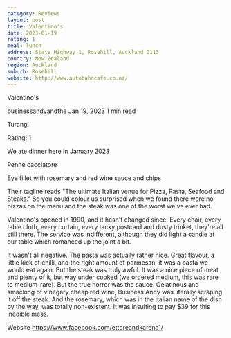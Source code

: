 ```yaml
---
category: Reviews
layout: post
title: Valentino's
date: 2023-01-19
rating: 1
meal: lunch
address: State Highway 1, Rosehill, Auckland 2113
country: New Zealand
region: Auckland
suburb: Rosehill
website: http://www.autobahncafe.co.nz/
---
```


Valentino's

businessandyandthe
Jan 19, 2023
1 min read

Turangi 

Rating: 1 

We ate dinner here in January 2023

Penne cacciatore 

Eye fillet with rosemary and red wine sauce and chips 

Their tagline reads "The ultimate Italian venue for Pizza, Pasta, Seafood and Steaks." So you could colour us surprised when we found there were no pizzas on the menu and the steak was one of the worst we've ever had. 

Valentino's opened in 1990, and it hasn't changed since. Every chair, every table cloth, every curtain, every tacky postcard and dusty trinket, they're all still there. The service was indifferent, although they did light a candle at our table which romanced up the joint a bit. 

It wasn't all negative. The pasta was actually rather nice. Great flavour, a little kick of chilli, and the right amount of parmesan, it was a pasta we would eat again. But the steak was truly awful. It was a nice piece of meat and plenty of it, but way under cooked (we ordered medium, this was rare to medium-rare). But the true horror was the sauce. Gelatinous and smacking of vinegary cheap red wine, Business Andy was literally scraping it off the steak. And the rosemary, which was in the Italian name of the dish by the way, was totally non-existent. It was insulting to pay $39 for this inedible mess. 

Website https://www.facebook.com/ettoreandkarena1/